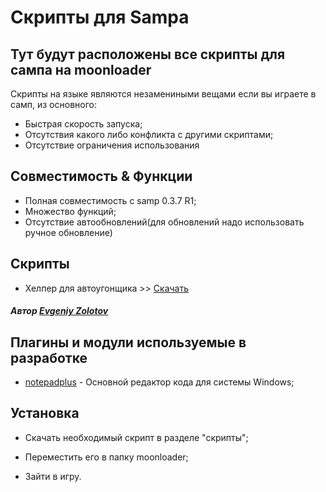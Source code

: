# Скрипты для Sampa
## Тут будут расположены все скрипты для сампа на moonloader

Скрипты на языке являются незамениными вещами если вы играете в самп, из основного:
- Быстрая скорость запуска;
- Отсутствия какого либо конфликта с другими скриптами;
- Отсутствие ограничения использования

## Совместимость & Функции
- Полная совместимость с samp 0.3.7 R1;
- Множество функций;
- Отсутствие автообновлений(для обновлений надо использовать ручное обновление)

## Скрипты

- Хелпер для автоугонщика >> [Скачать]([takescar])

##### Автор [Evgeniy Zolotov]

## Плагины и модули используемые в разработке
- [notepadplus] - Основной редактор кода для системы Windows;

## Установка

- Скачать необходимый скрипт в разделе "скрипты";
- Переместить его в папку moonloader;
- Зайти в игру.

   [dill]: <https://github.com/Jeka345/samp-scripts>
   [git-repo-url]: <https://github.com/Jeka345/samp-scripts.git>
   [Evgeniy Zolotov]: <https://vk.com/liveevg>
   [notepadplus]: <https://notepad-plus-plus.org/downloads/>
   [takescar]: <https://github.com/Jeka345/samp-scripts/blob/main/takescar.zip>
